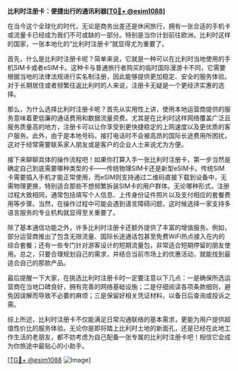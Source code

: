 **比利时注册卡：便捷出行的通讯利器[[TG💪+ @esim1088](https://t.me/s/esim1088)]**

在当今这个全球化的时代，无论是商务出差还是休闲旅行，拥有一张合适的手机卡或流量卡已经成为我们不可或缺的一部分。特别是当你计划前往欧洲，比利时这样的国家，一张本地化的“比利时注册卡”就显得尤为重要了。

首先，什么是比利时注册卡呢？简单来说，它就是一种可以在比利时当地使用的手机SIM卡或者eSIM卡。这种卡与普通旅行者购买的临时国际漫游卡不同，它需要根据当地的法律法规进行实名制注册，因此能够提供更加稳定、安全的服务体验。对于长期居住或者频繁往返比利时的人来说，注册卡无疑是一个更经济实惠的选择。

那么，为什么选择比利时注册卡呢？首先从实用性上讲，使用本地运营商提供的服务意味着更低廉的通话费用和数据流量资费。尤其是在比利时这样网络覆盖广泛且服务质量高的地方，注册卡可以让你享受到更快捷稳定的上网速度以及更优质的客户服务。此外，由于是本地号码，接打电话时不会被高昂的国际长途费用所困扰，这对于经常需要联系家人朋友或是客户的企业人士来说尤为方便。

接下来聊聊具体的操作流程吧！如果你打算入手一张比利时注册卡，第一步当然是确定自己到底需要哪种类型的卡——传统物理SIM卡还是新型eSIM卡。传统SIM卡需要插入手机才能正常使用，而eSIM则支持通过二维码直接下载到设备中，无需物理更换，特别适合那些不想频繁拆装SIM卡的用户群体。无论哪种形式，注册过程大致相同，通常包括填写个人信息、上传身份证件照片以及支付相应的套餐费用等步骤。当然，在操作过程中可能会遇到语言障碍问题，这时候选择一家支持多语言服务的专业机构就显得至关重要了。

除了基本通信功能之外，许多比利时注册卡还额外提供了丰富的增值服务。例如，部分运营商推出了包含无限流量、国际长途通话包甚至免费WiFi热点接入在内的综合套餐；还有一些专门针对游客设计的短期流量包，非常适合短期停留的朋友使用。总之，只要合理规划自己的需求，并结合当前市场上的优惠活动，就能找到最适合自己的那款产品。

最后提醒一下大家，在挑选比利时注册卡时一定要注意以下几点：一是确保所选运营商在当地口碑良好，拥有完善的网络基础设施；二是仔细阅读各项条款细则，避免因误解而导致不必要的麻烦；三是保留好相关凭证材料，以备日后查询或投诉之需。

综上所述，比利时注册卡不仅能满足日常沟通联络的基本需求，更能为用户提供超值性价比的服务体验。无论你是即将踏上比利时土地的新面孔，还是已经在此地工作生活的老朋友，都不妨考虑为自己配备一张专属的比利时注册卡吧！相信它会成为你旅途中最贴心的小助手。

[[TG💪+ @esim1088](https://t.me/s/esim1088) ![Image](https://i.postimg.cc/4NQfJmqS/Snipaste-2025-05-13-00-14-12.png)]